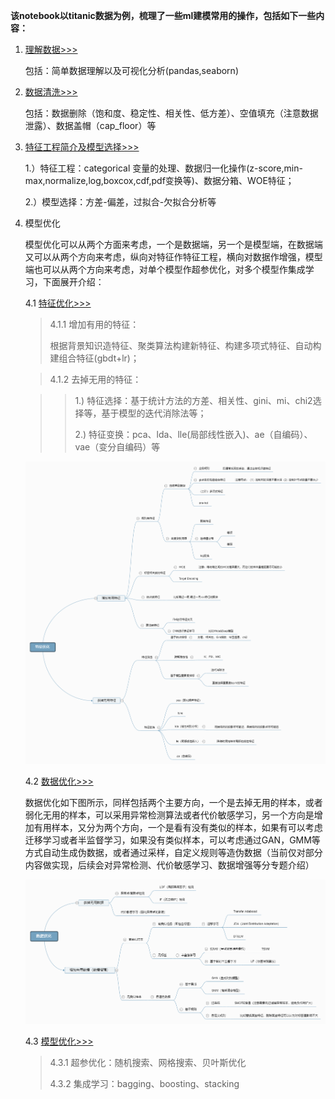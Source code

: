 **该notebook以titanic数据为例，梳理了一些ml建模常用的操作，包括如下一些内容：**

1. [理解数据>>>](https://nbviewer.jupyter.org/github/zhulei227/ML_Skills/blob/master/%E6%9C%BA%E5%99%A8%E5%AD%A6%E4%B9%A0%E5%BB%BA%E6%A8%A1%E6%B5%81%E7%A8%8B%E6%A2%B3%E7%90%86/1.%E7%90%86%E8%A7%A3%E6%95%B0%E6%8D%AE.ipynb)

   包括：简单数据理解以及可视化分析(pandas,seaborn)

2. [数据清洗>>>](https://nbviewer.jupyter.org/github/zhulei227/ML_Skills/tree/master/%E6%9C%BA%E5%99%A8%E5%AD%A6%E4%B9%A0%E5%BB%BA%E6%A8%A1%E6%B5%81%E7%A8%8B%E6%A2%B3%E7%90%86/2.%E6%95%B0%E6%8D%AE%E6%B8%85%E6%B4%97.ipynb)

   包括：数据删除（饱和度、稳定性、相关性、低方差）、空值填充（注意数据泄露）、数据盖帽（cap_floor）等

3. [特征工程简介及模型选择>>>](https://nbviewer.jupyter.org/github/zhulei227/ML_Skills/tree/master/%E6%9C%BA%E5%99%A8%E5%AD%A6%E4%B9%A0%E5%BB%BA%E6%A8%A1%E6%B5%81%E7%A8%8B%E6%A2%B3%E7%90%86/3.%E7%89%B9%E5%BE%81%E5%B7%A5%E7%A8%8B%E5%8F%8A%E6%A8%A1%E5%9E%8B%E9%80%89%E6%8B%A9.ipynb)

   1.）特征工程：categorical 变量的处理、数据归一化操作(z-score,min-max,normalize,log,boxcox,cdf,pdf变换等)、数据分箱、WOE特征；

   2.）模型选择：方差-偏差，过拟合-欠拟合分析等

4. 模型优化

   模型优化可以从两个方面来考虑，一个是数据端，另一个是模型端，在数据端又可以从两个方向来考虑，纵向对特征作特征工程，横向对数据作增强，模型端也可以从两个方向来考虑，对单个模型作超参优化，对多个模型作集成学习，下面展开介绍：

   4.1 [特征优化>>>](https://nbviewer.jupyter.org/github/zhulei227/ML_Skills/tree/master/%E6%9C%BA%E5%99%A8%E5%AD%A6%E4%B9%A0%E5%BB%BA%E6%A8%A1%E6%B5%81%E7%A8%8B%E6%A2%B3%E7%90%86/4.%E7%89%B9%E5%BE%81%E5%A2%9E%E5%BC%BA.ipynb)

   > 4.1.1 增加有用的特征：
   >
   > 根据背景知识造特征、聚类算法构建新特征、构建多项式特征、自动构建组合特征(gbdt+lr)；  
   
   > 4.1.2 去掉无用的特征：  
   
   > > 1.) 特征选择：基于统计方法的方差、相关性、gini、mi、chi2选择等，基于模型的迭代消除法等；  
   > >
   > > 2.) 特征变换：pca、lda、lle(局部线性嵌入)、ae（自编码）、vae（变分自编码）等  
   
   ![avatar](./source/特征优化.png)
   
   4.2 [数据优化>>>](https://nbviewer.jupyter.org/github/zhulei227/ML_Skills/tree/master/%E6%9C%BA%E5%99%A8%E5%AD%A6%E4%B9%A0%E5%BB%BA%E6%A8%A1%E6%B5%81%E7%A8%8B%E6%A2%B3%E7%90%86/5.%E6%95%B0%E6%8D%AE%E5%A2%9E%E5%BC%BA.ipynb)
   
   数据优化如下图所示，同样包括两个主要方向，一个是去掉无用的样本，或者弱化无用的样本，可以采用异常检测算法或者代价敏感学习，另一个方向是增加有用样本，又分为两个方向，一个是看有没有类似的样本，如果有可以考虑迁移学习或者半监督学习，如果没有类似样本，可以考虑通过GAN，GMM等方式自动生成伪数据，或者通过采样，自定义规则等造伪数据（当前仅对部分内容做实现，后续会对异常检测、代价敏感学习、数据增强等分专题介绍）
   
   ![avatar](./source/数据优化.png)
   
    4.3 [模型优化>>>](https://nbviewer.jupyter.org/github/zhulei227/ML_Skills/tree/master/%E6%9C%BA%E5%99%A8%E5%AD%A6%E4%B9%A0%E5%BB%BA%E6%A8%A1%E6%B5%81%E7%A8%8B%E6%A2%B3%E7%90%86/6.%E6%A8%A1%E5%9E%8B%E4%BC%98%E5%8C%96.ipynb)
   
   > 4.3.1 超参优化：随机搜索、网格搜索、贝叶斯优化
   >
   > 4.3.2 集成学习：bagging、boosting、stacking

